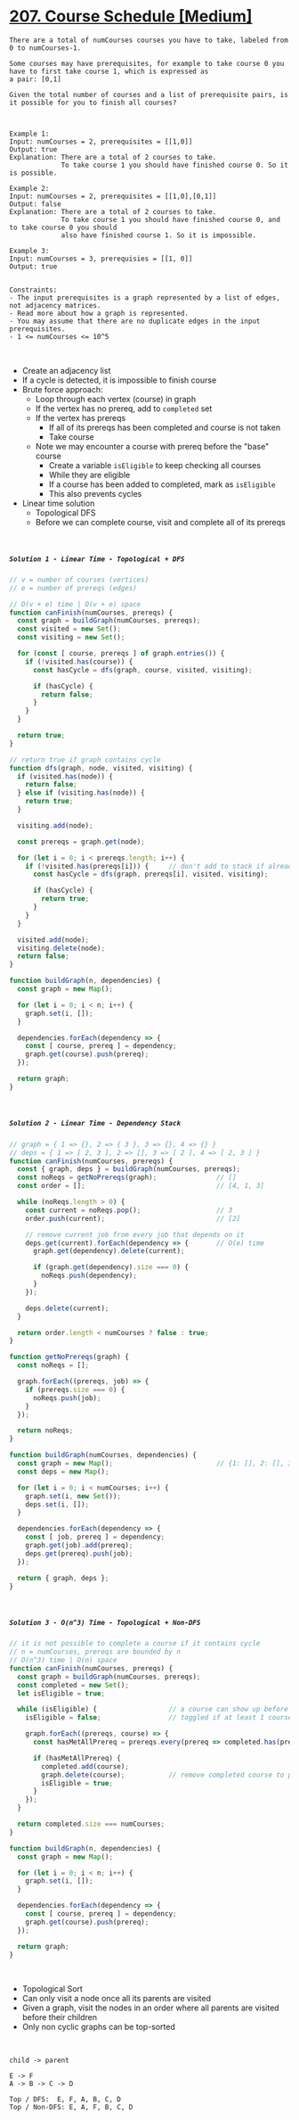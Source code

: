# <a href="https://leetcode.com/problems/course-schedule/" target="_blank">207. Course Schedule [Medium]</a>

```
There are a total of numCourses courses you have to take, labeled from 0 to numCourses-1.

Some courses may have prerequisites, for example to take course 0 you have to first take course 1, which is expressed as
a pair: [0,1]

Given the total number of courses and a list of prerequisite pairs, is it possible for you to finish all courses?



Example 1:
Input: numCourses = 2, prerequisites = [[1,0]]
Output: true
Explanation: There are a total of 2 courses to take.
             To take course 1 you should have finished course 0. So it is possible.

Example 2:
Input: numCourses = 2, prerequisites = [[1,0],[0,1]]
Output: false
Explanation: There are a total of 2 courses to take.
             To take course 1 you should have finished course 0, and to take course 0 you should
             also have finished course 1. So it is impossible.

Example 3:
Input: numCourses = 3, prerequisies = [[1, 0]]
Output: true


Constraints:
- The input prerequisites is a graph represented by a list of edges, not adjacency matrices.
- Read more about how a graph is represented.
- You may assume that there are no duplicate edges in the input prerequisites.
- 1 <= numCourses <= 10^5
```

<br>

* Create an adjacency list
* If a cycle is detected, it is impossible to finish course
* Brute force approach:
  * Loop through each vertex (course) in graph
  * If the vertex has no prereq, add to `completed` set
  * If the vertex has prereqs
    * If all of its prereqs has been completed and course is not taken
    * Take course
  * Note we may encounter a course with prereq before the "base" course
    * Create a variable `isEligible` to keep checking all courses
    * While they are eligible
    * If a course has been added to completed, mark as `isEligible`
    * This also prevents cycles
* Linear time solution
  * Topological DFS
  * Before we can complete course, visit and complete all of its prereqs

<br>

##### `Solution 1 - Linear Time - Topological + DFS`

```js
// v = number of courses (vertices)
// e = number of prereqs (edges)

// O(v + e) time | O(v + e) space
function canFinish(numCourses, prereqs) {
  const graph = buildGraph(numCourses, prereqs);
  const visited = new Set();
  const visiting = new Set();

  for (const [ course, prereqs ] of graph.entries()) {
    if (!visited.has(course)) {
      const hasCycle = dfs(graph, course, visited, visiting);

      if (hasCycle) {
        return false;
      }  
    }
  }

  return true;
}

// return true if graph contains cycle
function dfs(graph, node, visited, visiting) {
  if (visited.has(node)) {
    return false;
  } else if (visiting.has(node)) {
    return true;
  }

  visiting.add(node);

  const prereqs = graph.get(node);

  for (let i = 0; i < prereqs.length; i++) {
    if (!visited.has(prereqs[i])) {     // don't add to stack if already visited
      const hasCycle = dfs(graph, prereqs[i], visited, visiting);

      if (hasCycle) {
        return true;
      }  
    }
  }

  visited.add(node);
  visiting.delete(node);
  return false;
}

function buildGraph(n, dependencies) {     
  const graph = new Map();        

  for (let i = 0; i < n; i++) {
    graph.set(i, []);
  }

  dependencies.forEach(dependency => {
    const [ course, prereq ] = dependency;
    graph.get(course).push(prereq);
  });

  return graph;
}
```

<br>

##### `Solution 2 - Linear Time - Dependency Stack`

```js
// graph = { 1 => {}, 2 => { 3 }, 3 => {}, 4 => {} }
// deps = { 1 => [ 2, 3 ], 2 => [], 3 => [ 2 ], 4 => [ 2, 3 ] }
function canFinish(numCourses, prereqs) {
  const { graph, deps } = buildGraph(numCourses, prereqs);
  const noReqs = getNoPrereqs(graph);               // []
  const order = [];                                 // [4, 1, 3]

  while (noReqs.length > 0) {
    const current = noReqs.pop();                   // 3
    order.push(current);                            // [2]

    // remove current job from every job that depends on it
    deps.get(current).forEach(dependency => {       // O(e) time
      graph.get(dependency).delete(current);

      if (graph.get(dependency).size === 0) {
        noReqs.push(dependency);
      }
    });

    deps.delete(current);
  }

  return order.length < numCourses ? false : true;
}

function getNoPrereqs(graph) {
  const noReqs = [];

  graph.forEach((prereqs, job) => {
    if (prereqs.size === 0) {
      noReqs.push(job);
    }
  });

  return noReqs;
}

function buildGraph(numCourses, dependencies) {
  const graph = new Map();                          // {1: [], 2: [], 3: [], 4: []}
  const deps = new Map();

  for (let i = 0; i < numCourses; i++) {
    graph.set(i, new Set());
    deps.set(i, []);
  }

  dependencies.forEach(dependency => {
    const [ job, prereq ] = dependency;
    graph.get(job).add(prereq);
    deps.get(prereq).push(job);
  });

  return { graph, deps };
}
```

<br>

##### `Solution 3 - O(n^3) Time - Topological + Non-DFS`

```js
// it is not possible to complete a course if it contains cycle
// n = numCourses, prereqs are bounded by n
// O(n^3) time | O(n) space
function canFinish(numCourses, prereqs) {
  const graph = buildGraph(numCourses, prereqs);   
  const completed = new Set();          
  let isEligible = true;

  while (isEligible) {                  // a course can show up before we complete its prereq
    isEligible = false;                 // toggled if at least 1 course can be completed

    graph.forEach((prereqs, course) => {   
      const hasMetAllPrereq = prereqs.every(prereq => completed.has(prereq));

      if (hasMetAllPrereq) {
        completed.add(course);
        graph.delete(course);           // remove completed course to prevent double visiting
        isEligible = true;
      }
    });
  }

  return completed.size === numCourses;
}

function buildGraph(n, dependencies) {     
  const graph = new Map();        

  for (let i = 0; i < n; i++) {
    graph.set(i, []);
  }

  dependencies.forEach(dependency => {
    const [ course, prereq ] = dependency;
    graph.get(course).push(prereq);
  });

  return graph;
}
```

<br>

* Topological Sort
* Can only visit a node once all its parents are visited
* Given a graph, visit the nodes in an order where all parents are visited before their children
* Only non cyclic graphs can be top-sorted

<br>

```
child -> parent

E -> F
A -> B -> C -> D

Top / DFS:  E, F, A, B, C, D
Top / Non-DFS: E, A, F, B, C, D
```
